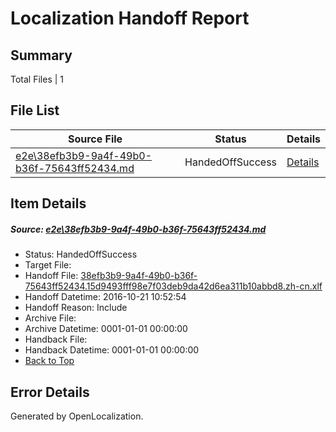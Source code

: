 # <a name='report-top'></a> Localization Handoff Report

## Summary
 Total Files | 1

## File List
 Source File | Status | Details 
 ----------- | ------ | ------- 
 [e2e\38efb3b9-9a4f-49b0-b36f-75643ff52434.md](https://github.com/OpenLocalizationTestOrg/ol-test0/blob/0983196fb4b8d64fb7a1f697a3e0167ead8baab1/e2e/38efb3b9-9a4f-49b0-b36f-75643ff52434.md) | HandedOffSuccess | [Details](#08eed503ae998542fe827f4c4fe7baee60b5aea51)

## Item Details
##### <a name='08eed503ae998542fe827f4c4fe7baee60b5aea51'></a> Source: [e2e\38efb3b9-9a4f-49b0-b36f-75643ff52434.md](https://github.com/OpenLocalizationTestOrg/ol-test0/blob/0983196fb4b8d64fb7a1f697a3e0167ead8baab1/e2e/38efb3b9-9a4f-49b0-b36f-75643ff52434.md)
* Status: HandedOffSuccess
* Target File: 
* Handoff File: [38efb3b9-9a4f-49b0-b36f-75643ff52434.15d9493fff98e7f03deb9da42d6ea311b10abbd8.zh-cn.xlf](https://github.com/OpenLocalizationTestOrg/ol-test0-handoff/blob/4874f52ec7fde952c524f59883bf1548ab6767e2/ol-handoff/OpenLocalizationTestOrg/ol-test0-zhcn/shujia/ht/38efb3b9-9a4f-49b0-b36f-75643ff52434.15d9493fff98e7f03deb9da42d6ea311b10abbd8.zh-cn.xlf)
* Handoff Datetime: 2016-10-21 10:52:54
* Handoff Reason: Include
* Archive File: 
* Archive Datetime: 0001-01-01 00:00:00
* Handback File: 
* Handback Datetime: 0001-01-01 00:00:00
* [Back to Top](#report-top)


## Error Details

Generated by OpenLocalization.
